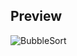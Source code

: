 <h2>Preview</h2>

![BubbleSort](https://user-images.githubusercontent.com/65002100/236285260-016a19a4-794d-4f95-8f89-749ba988e359.gif)
